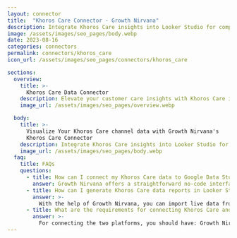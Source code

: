 ```yaml
---
layout: connector
title:  "Khoros Care Connector - Growth Nirvana"
description: Integrate Khoros Care insights into Looker Studio for comprehensive customer support analytics that guide your customer care strategies.
image: /assets/images/seo_pages/body.webp
date: 2023-08-16
categories: connectors
permalink: connectors/khoros_care
icon_url: /assets/images/seo_pages/connectors/khoros_care

sections:
  overview:
    title: >-
      Khoros Care Data Connector
    description: Elevate your customer care insights with Khoros Care integration. Seamlessly merge customer care data from Khoros Care with Looker Studio's analytical capabilities, unlocking insights that drive support strategies, response performance, and operational excellence.
    image_url: /assets/images/seo_pages/overview.webp

  body:
    title: >-
      Visualize Your Khoros Care channel data with Growth Nirvana's
      Khoros Care Connector
    description: Integrate Khoros Care insights into Looker Studio for comprehensive customer support analytics that guide your customer care strategies.
    image_url: /assets/images/seo_pages/body.webp
  faq:
    title: FAQs
    questions:
      - title: How can I connect my Khoros Care data to Google Data Studio/Looker Studio?
        answer: Growth Nirvana offers a straightforward no-code interface to connect to Khoros Care data sources.
      - title: How can I generate Khoros Care data reports in Looker Studio?
        answer: >-
          With the help of Growth Nirvana, you can import live data from Khoros Care into Looker Studio. These data can be viewed in charts, tables, and dashboards to generate branded reports that can be shared instantly.
      - title: What are the requirements for connecting Khoros Care and Looker Studio?
        answer: >-
          For connecting the two platforms, you should have: Growth Nirvana Account and Khoros Care Ads Account
---
```

